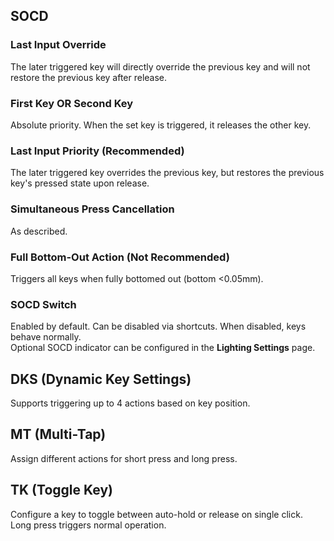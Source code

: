 
## SOCD  
### Last Input Override  
The later triggered key will directly override the previous key and will not restore the previous key after release.  

### First Key OR Second Key  
Absolute priority. When the set key is triggered, it releases the other key.  

### Last Input Priority (Recommended)  
The later triggered key overrides the previous key, but restores the previous key's pressed state upon release.  

### Simultaneous Press Cancellation  
As described.  

### Full Bottom-Out Action (Not Recommended)  
Triggers all keys when fully bottomed out (bottom <0.05mm).  

### SOCD Switch  
Enabled by default. Can be disabled via shortcuts. When disabled, keys behave normally.  
Optional SOCD indicator can be configured in the **Lighting Settings** page.  

## DKS (Dynamic Key Settings)  
Supports triggering up to 4 actions based on key position.  

## MT (Multi-Tap)  
Assign different actions for short press and long press.  

## TK (Toggle Key)  
Configure a key to toggle between auto-hold or release on single click.  
Long press triggers normal operation.  